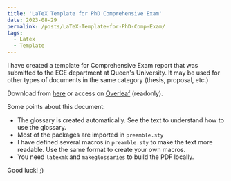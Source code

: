 ```yaml
---
title: 'LaTeX Template for PhD Comprehensive Exam'
date: 2023-08-29
permalink: /posts/LaTeX-Template-for-PhD-Comp-Exam/
tags:
  - Latex
  - Template
---
```


I have created a template for Comprehensive Exam report that was submitted to the ECE department at Queen's University. It may be used for other types of documents in the same category (thesis, proposal, etc.)

Download from [here](https://amirsojoodi.github.io/files/Report-LaTeX-template.zip) or access on [Overleaf](https://www.overleaf.com/read/mpbnjnhzbpwb) (readonly).

Some points about this document:

- The glossary is created automatically. See the text to understand how to use the glossary.
- Most of the packages are imported in `preamble.sty`
- I have defined several macros in `preamble.sty` to make the text more readable. Use the same format to create your own macros.
- You need `latexmk` and `makeglossaries` to build the PDF locally.

Good luck! ;)

